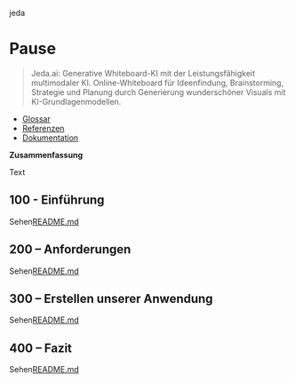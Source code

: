 jeda

# Pause

> Jeda.ai: Generative Whiteboard-KI mit der Leistungsfähigkeit multimodaler KI. Online-Whiteboard für Ideenfindung, Brainstorming, Strategie und Planung durch Generierung wunderschöner Visuals mit KI-Grundlagenmodellen.

-   [Glossar](./GLOSSARY.md)
-   [Referenzen](./REFERENCES.md)
-   [Dokumentation](./DOCUMENTATION.md)

**Zusammenfassung**

Text

## 100 - Einführung

Sehen[README.md](./100/README.md)

## 200 – Anforderungen

Sehen[README.md](./200/README.md)

## 300 – Erstellen unserer Anwendung

Sehen[README.md](./300/README.md)

## 400 – Fazit

Sehen[README.md](./400/README.md)
